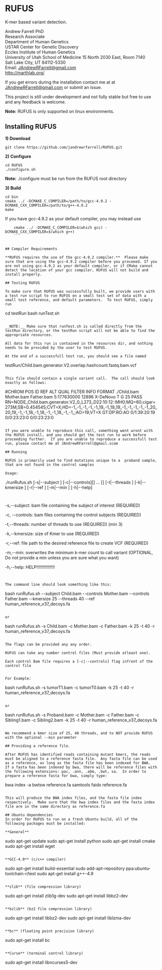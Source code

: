 RUFUS
=====

K-mer based variant detection. 

Andrew Farrell PhD               
Research Associate          
Department of Human Genetics              
USTAR Center for Genetic Discovery   
Eccles Institute of Human Genetics   
University of Utah School of Medicine​
15 North 2030 East, Room 7140         
Salt Lake City, UT 84112-5330        
Email: JAndrewRFarrell@gmail.com         
http://marthlab.org/

If you get errors during the installation contact me at at JAndrewRFarrell@gmail.com or submit an issue. 

This project is still under development and not fully stable but free to use and any feedback is welcome.


__Note:__ RUFUS is only supported on linux environments.

## Installing RUFUS

 **1) Download**
```
git clone https://github.com/jandrewrfarrell/RUFUS.git   
```

**2) Configure**
```
cd RUFUS
./configure.sh
```

__Note:__ ./configure must be run from the RUFUS root directory

**3) Build**
```
cd bin
cmake ../ -DCMAKE_C_COMPILER=/path/to/gcc-4.9.2 -DCMAKE_CXX_COMPILER=/path/to/g++-4.9.2
make
```

If you have gcc-4.9.2 as your default compiler, you may instead use

```
	cmake ../ -DCMAKE_C_COMPILER=$(which gcc) -DCMAKE_CXX_COMPILER=$(which g++)
	```
	

## Compiler Requirements

**RUFUS requires the use of the gcc-4.9.2 compiler.**  Please make sure that are using the gcc-4.9.2 compiler before you proceeed. If you are not using gcc-4.9.2 as your default compiler, or if CMake cannot detect the location of your gcc compiler, RUFUS will not build and install properly.

## Testing RUFUS

To make sure that RUFUS was successfully built, we provide users with a test run script to run RUFUS on a small test set of data with a small test reference, and default parameters.  To test RUFUS, simply run
```
cd testRun
bash runTest.sh
```

__NOTE:__ Make sure that runTest.sh is called directly from the testRun directory, or the testRun script will not be able to find the appropriate resources.

All data for this run is contained in the resources dir, and nothing needs to be provided by the user to test RUFUS.

At the end of a successfull test run, you should see a file named

```
testRun/Child.bam.generator.V2.overlap.hashcount.fastq.bam.vcf
```

This file should contain a single varient call.  The call should look exactly as follows: 

```
#CHROM  POS     ID      REF     ALT     QUAL    FILTER  INFO    FORMAT  ./Child.bam     Mother.bam      Father.bam
5:177630000     12896   X-DeNovo        T       G       25      PASS    RN=NODE_Child.bam.generator.V2_0_L273_D22:10:12::MH0;MQ=60;cigar=273M;SB=0.454545;CVT=X;HD=-1_-1_-1_-1_-1_19_-1_19_19_-1_-1_-1_-1_-1_20_20_19_-1_-1_18_-1_18_-1_-1_18_-1_-1_;AO=19;VT=X GT:DP:RO:AO     0/1:39:20:19    0/0:23:23:0     0/0:23:23:0
```

If you were unable to reproduce this call, something went wront with the RUFUS install, and you should get the test run to work before proceeding further.  If you are unable to reproduce a successfull test run, please contact me at JAndrewRFarrell@gmail.scom 

## Running 

RUFUS is primarily used to find mutations unique to a  proband sample, that are not found in the control samples

Usage: 
```
./runRufus.sh [-s|--subject <arg>] [-c|--controls][<controls-1>] ... [<controls-n>]  [-t|--threads <arg>] [-k|--kmersize <arg>] [-r|--ref <arg>] [-m|--min <arg>] 
  [-h|--help]
 ```

 
 ```
-s,--subject: bam file containing the subject of interest (REQUIRED)

-c, --controls: bam files containing the control subjects (REQUIRED)

-t,--threads: number of threads to use (REQUIRED) (min 3)

-k,--kmersize: size of Kmer to use (REQUIRED)

-r,--ref: file path to the desired reference file to create VCF (REQUIRED)

-m,--min: overwrites the minimum k-mer count to call variant (OPTIONAL, Do not provide a min unless you are sure what you want)

-h,--help: HELP!!!!!!!!!!!!!!!
```


The command line should look something like this:

```
bash runRufus.sh --subject Child.bam --controls Mother.bam  --controls Father.bam  --kmersize 25 --threads 40 --ref human_reference_v37_decoys.fa
```

or 

```
bash runRufus.sh -s Child.bam -c Mother.bam -c Father.bam -k 25 -t 40 -r human_reference_v37_decoys.fa
```

The flags can be provided any any order.

RUFUS can take any number control files (Must provide atleast one). 

Each control Bam file requires a [-c|--controls] flag infront of the control file


For Example:

```
bash runRufus.sh -s tumorT1.bam -c tumorT0.bam -k 25 -t 40 -r human_reference_v37_decoys.fa
```

or

```
bash runRufus.sh -s Proband.bam -c Mother.bam -c Father.bam -c Sibling1.bam -c Sibling2.bam -k 25 -t 40 -r human_reference_v37_decoys.fa
```

We recommend a kmer size of 25, 40 threads, and to NOT provide RUFUS with the optional --min parameter

## Providing a reference file.

After RUFUS has identified reads containing mutant kmers, the reads must be aligned to a reference fasta file.  Any fasta file can be used as a reference, as long as the fasta file has been indexed for BWA.  If a fasta has been indexed by bwa, there will be reference files with the following extensions: pac, .ann, .abm, .bwt, sa.  In order to prepare a reference fasta for bwa, simply type:

```
bwa index -a bwtsw reference.fa
samtools faidx reference.fa
```

This will produce the BWA index files, and the fasta file index respectively.  Make sure that the bwa index files and the fasta index file are in the same directory as reference.fa

## Ubuntu dependencies
In order for RUFUS to run on a fresh Ubuntu build, all of the following packages must be installed:

**General**
```
sudo apt-get update
sudo apt-get install python
sudo apt-get install cmake
sudo apt-get install wget
```

**GCC-4.9** (c/c++ compiler)
```
sudo apt-get install build-essential
sudo add-apt-repository ppa:ubuntu-toolchain-r/test
sudo apt-get install g++-4.9
```

**zlib** (file compression library)
```
sudo apt-get install zlib1g-dev
sudo apt-get install libbz2-dev
```

**bzlib** (bz2 file compression library)
```
sudo apt-get install libbz2-dev
sudo apt-get install liblzma-dev
```

**bc** (floating point precision library)
```
sudo apt-get install bc
```

**Curse** (terminal control library)
```
sudo apt-get install libncurses5-dev
```



